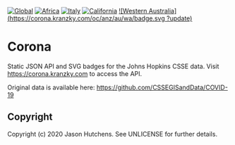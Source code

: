 [![Global](https://corona.kranzky.com/badge.svg?update)](https://corona.kranzky.com/)
[![Africa](https://corona.kranzky.com/af/badge.svg?update)](https://corona.kranzky.com/af.json)
[![Italy](https://corona.kranzky.com/eu/seu/it/badge.svg?update)](https://corona.kranzky.com/eu/seu/it.json)
[![California](https://corona.kranzky.com/am/na/us/ca/badge.svg?update)](https://corona.kranzky.com/am/na/us/ca.json)
[![Western Australia](https://corona.kranzky.com/oc/anz/au/wa/badge.svg
?update)](https://corona.kranzky.com/oc/anz/au/wa.json)

Corona
======

Static JSON API and SVG badges for the Johns Hopkins CSSE data.  Visit https://corona.kranzky.com to access the API.

Original data is available here: https://github.com/CSSEGISandData/COVID-19

Copyright
---------

Copyright (c) 2020 Jason Hutchens. See UNLICENSE for further details.
